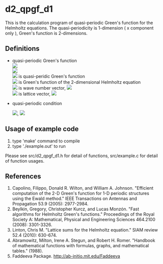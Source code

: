 # d2_qpgf_d1
This is the calculation program of quasi-periodic Green's function for the Helmholtz equations. The quasi-periodicity is 1-dimension ( x component only ), Green's function is 2-dimensions. 

## Definitions
- quasi-periodic Green's function  
  <img src="https://latex.codecogs.com/gif.latex?\,^q\!G(\mathbf{r})=\sum_{l=-\infty}^{\infty}G(\mathbf{r}+l\mathbf{d})\exp(il\mathbf{k}\cdot\mathbf{d})">  
  <img src="https://latex.codecogs.com/gif.latex?G(\mathbf{r})=\frac{i}{4}H_0^{(1)}(k|\mathbf{r}|)">  
  <img src="https://latex.codecogs.com/gif.latex?\,^q\!G(\mathbf{r})"> is quasi-peridic Green's function  
  <img src="https://latex.codecogs.com/gif.latex?G(\mathbf{r})"> is Green's function of the 2-dimensional Helmholtz equation  
  <img src="https://latex.codecogs.com/gif.latex?\mathbf{k}"> is wave number vector, <img src="https://latex.codecogs.com/gif.latex?|\mathbf{k}|=k">  
  <img src="https://latex.codecogs.com/gif.latex?\mathbf{d}"> is lattice vector, <img src="https://latex.codecogs.com/gif.latex?\mathbf{d}=(d,0)">
  
- quasi-periodic condition  

  <img src="https://latex.codecogs.com/gif.latex?\,^q\!G(\mathbf{r}+l\mathbf{d})=\exp(-il\mathbf{k}\cdot\mathbf{d})\,^q\!G(\mathbf{r})">,
  <img src="https://latex.codecogs.com/gif.latex?l\in\mathbb{Z}">
## Usage of example code  
1. type 'make' command to compile
2. type './example.out' to run  

Please see src/d2_qpgf_d1.h for detail of functions, src/example.c for detail of function usages.

## References
1. Capolino, Filippo, Donald R. Wilton, and William A. Johnson. "Efficient computation of the 2-D Green's function for 1-D periodic structures using the Ewald method." IEEE Transactions on Antennas and Propagation 53.9 (2005): 2977-2984.  
2. Beylkin, Gregory, Christopher Kurcz, and Lucas Monzón. "Fast algorithms for Helmholtz Green's functions." Proceedings of the Royal Society A: Mathematical, Physical and Engineering Sciences 464.2100 (2008): 3301-3326.
3. Linton, Chris M. "Lattice sums for the Helmholtz equation." SIAM review 52.4 (2010): 630-674.
4. Abramowitz, Milton, Irene A. Stegun, and Robert H. Romer. "Handbook of mathematical functions with formulas, graphs, and mathematical tables." (1988).
5. Faddeeva Package. http://ab-initio.mit.edu/Faddeeva
